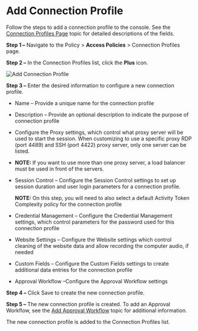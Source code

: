 # Add Connection Profile

Follow the steps to add a connection profile to the console. See the
[Connection Profiles Page](/docs/privilegesecure/4.2/accessmanagement/admin/policy/page/connectionprofiles.md) topic for detailed descriptions of the
fields.

**Step 1 –** Navigate to the Policy > **Access Policies** > Connection Profiles page.

**Step 2 –** In the Connection Profiles list, click the **Plus** icon.

![Add Connection Profile](/img/product_docs/privilegesecure/4.2/accessmanagement/admin/policy/add/addconnectionprofile.webp)

**Step 3 –** Enter the desired information to configure a new connection profile.

- Name – Provide a unique name for the connection profile
- Description – Provide an optional description to indicate the purpose of connection profile
- Configure the Proxy settings, which control what proxy server will be used to start the session.
  When customizing to use a specific proxy RDP (port 4489) and SSH (port 4422) proxy server, only
  one server can be listed.
- **NOTE:** If you want to use more than one proxy server, a load balancer must be used in front of
  the servers.
- Session Control – Configure the Session Control settings to set up session duration and user login
  parameters for a connection profile.

    **NOTE:** On this step, you will need to also select a default Activity Token Complexity policy
    for the connection profile

- Credential Management – Configure the Credential Management settings, which control parameters for
  the password used for this connection profile
- Website Settings – Configure the Website settings which control cleaning of the website data and
  allow recording the computer audio, if needed
- Custom Fields – Configure the Custom Fields settings to create additional data entries for the
  connection profile
- Approval Workflow –Configure the Approval Workflow settings

**Step 4 –** Click Save to create the new connection profile.

**Step 5 –** The new connection profile is created. To add an Approval Workflow, see the
[Add Approval Workflow](/docs/privilegesecure/4.2/accessmanagement/admin/policy/add/connectionprofileapproval.md) topic for additional information.

The new connection profile is added to the Connection Profiles list.
